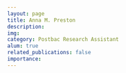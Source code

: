 ```yaml
---
layout: page
title: Anna M. Preston
description: 
img: 
category: Postbac Research Assistant
alum: true
related_publications: false
importance:
---
```




